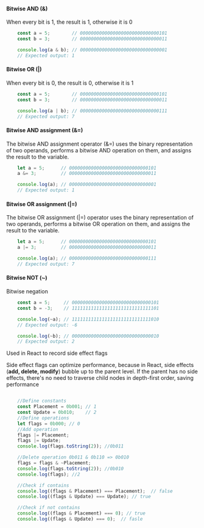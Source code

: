 <!--
 * @Author: changcheng
 * @LastEditTime: 2023-07-31 22:19:16
-->

#### Bitwise AND (&)

When every bit is 1, the result is 1, otherwise it is 0

```javaScript
    const a = 5;        // 00000000000000000000000000000101
    const b = 3;        // 00000000000000000000000000000011

    console.log(a & b); // 00000000000000000000000000000001
    // Expected output: 1
```

#### Bitwise OR (|)

When every bit is 0, the result is 0, otherwise it is 1

```javaScript
    const a = 5;        // 00000000000000000000000000000101
    const b = 3;        // 00000000000000000000000000000011

    console.log(a | b); // 00000000000000000000000000000111
    // Expected output: 7
```

#### Bitwise AND assignment (&=)

The bitwise AND assignment operator (&=) uses the binary representation of two operands, performs a bitwise AND operation on them, and assigns the result to the variable.

```javaScript
    let a = 5;      // 00000000000000000000000000000101
    a &= 3;         // 00000000000000000000000000000011

    console.log(a); // 00000000000000000000000000000001
    // Expected output: 1
```

#### Bitwise OR assignment (|=)

The bitwise OR assignment (|=) operator uses the binary representation of two operands, performs a bitwise OR operation on them, and assigns the result to the variable.

```javaScript
    let a = 5;      // 00000000000000000000000000000101
    a |= 3;         // 00000000000000000000000000000011

    console.log(a); // 00000000000000000000000000000111
    // Expected output: 7

```

#### Bitwise NOT (~)

Bitwise negation

```javaScript
    const a = 5;     // 00000000000000000000000000000101
    const b = -3;    // 11111111111111111111111111111101

    console.log(~a); // 11111111111111111111111111111010
    // Expected output: -6

    console.log(~b); // 00000000000000000000000000000010
    // Expected output: 2

```

Used in React to record side effect flags

Side effect flags can optimize performance, because in React, side effects (**add, delete, modify**) bubble up to the parent level. If the parent has no side effects, there's no need to traverse child nodes in depth-first order, saving performance

```javaScript

    //Define constants
    const Placement = 0b001; // 1
    const Update = 0b010;    // 2
    //Define operations
    let flags = 0b000; // 0
    //Add operation
    flags |= Placement;
    flags |= Update;
    console.log(flags.toString(2)); //0b011

    //Delete operation 0b011 & 0b110 => 0b010
    flags = flags & ~Placement;
    console.log(flags.toString(2)); //0b010
    console.log(flags); //2

    //Check if contains
    console.log((flags & Placement) === Placement);  // false
    console.log((flags & Update) === Update); // true

    //Check if not contains
    console.log((flags & Placement) === 0); // true
    console.log((flags & Update) === 0);  // fasle

```
